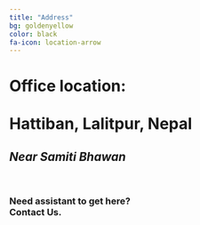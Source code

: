 ```yaml
---
title: "Address"
bg: goldenyellow
color: black
fa-icon: location-arrow
---
```


<div class="container">
	<div class="row">
		<div class="col-sm-offset-4 col-sm-4">
			<h1> Office location: <br>
			<br> Hattiban, Lalitpur, Nepal</h1>
			<h2> <em>Near Samiti Bhawan</em></h2>
			<br>
			<div class="contact-help">
				<i class="fa fa-question"></i>
			</div>
			<h3 class="contact-text">Need assistant to get here? <br>Contact Us.</h3>
		</div>
	</div>
</div>


